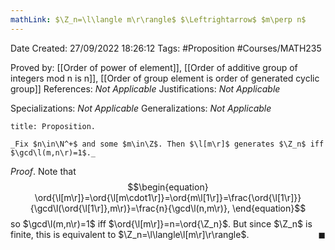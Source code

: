 ```yaml
---
mathLink: $\Z_n=\l\langle m\r\rangle$ $\Leftrightarrow$ $m\perp n$
---
```


<div class="topSpace"></div>

Date Created: 27/09/2022 18:26:12
Tags: #Proposition #Courses/MATH235

Proved by: [[Order of power of element]], [[Order of additive group of integers mod n is n]], [[Order of group element is order of generated cyclic group]]
References: _Not Applicable_
Justifications: _Not Applicable_

Specializations: _Not Applicable_
Generalizations: _Not Applicable_

``` ad-Proposition
title: Proposition.

_Fix $n\in\N^+$ and some $m\in\Z$. Then $\l[m\r]$ generates $\Z_n$ iff $\gcd\l(m,n\r)=1$._

```

_Proof_. Note that
$$\begin{equation}
    \ord{\l[m\r]}=\ord{\l[m\cdot1\r]}=\ord{m\l[1\r]}=\frac{\ord{\l[1\r]}}{\gcd\l(\ord{\l[1\r]},m\r)}=\frac{n}{\gcd\l(n,m\r)},
\end{equation}$$
so $\gcd\l(m,n\r)=1$ iff $\ord{\l[m\r]}=n=\ord{\Z_n}$. But since $\Z_n$ is finite, this is equivalent to $\Z_n=\l\langle\l[m\r]\r\rangle$.<span style="float:right;">$\blacksquare$</span>
